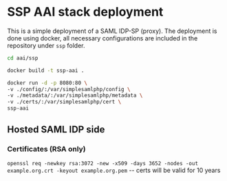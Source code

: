 # SSP AAI stack deployment
This is a simple deployment of a SAML IDP-SP (proxy). The deployment is done using docker, all necessary configurations are included in the repository under ```ssp``` folder.

```sh
cd aai/ssp
```

```sh
docker build -t ssp-aai .
```

```sh
docker run -d -p 8080:80 \
-v ./config/:/var/simplesamlphp/config \
-v ./metadata/:/var/simplesamlphp/metadata \
-v ./certs/:/var/simplesamlphp/cert \
ssp-aai
```



## Hosted SAML IDP side
### Certificates (RSA only)

```openssl req -newkey rsa:3072 -new -x509 -days 3652 -nodes -out example.org.crt -keyout example.org.pem``` -- certs will be valid for 10 years

```openssl req -newkey rsa:3072 -new -x509 -days 3652 -nodes -out localhost.crt -keyout localhost.pem -subj "/CN=localhost"
```

